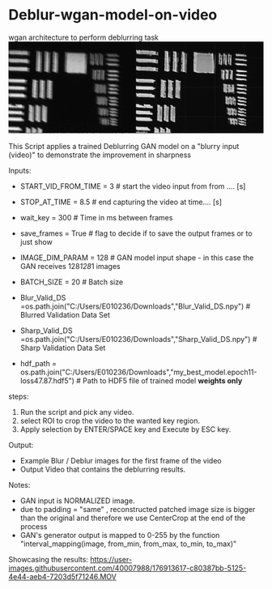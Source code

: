 # Deblur-wgan-model-on-video
 wgan architecture to perform deblurring task
![img.png](img.png)

This Script applies a trained Deblurring GAN model on a "blurry input (video)" to demonstrate the improvement in sharpness

Inputs:
* START_VID_FROM_TIME = 3  # start the video input from from .... [s]
* STOP_AT_TIME = 8.5 # end capturing the video at time.... [s]
* wait_key = 300  # Time in ms between frames
* save_frames = True # flag to decide if to save the output frames or to just show
* IMAGE_DIM_PARAM = 128 # GAN model input shape - in this case the GAN receives 128*128*1 images
* BATCH_SIZE = 20  # Batch size

* Blur_Valid_DS =os.path.join("C:/Users/E010236/Downloads","Blur_Valid_DS.npy") # Blurred Validation Data Set
* Sharp_Valid_DS =os.path.join("C:/Users/E010236/Downloads","Sharp_Valid_DS.npy") # Sharp Validation Data Set
* hdf_path = os.path.join("C:/Users/E010236/Downloads","my_best_model.epoch11-loss47.87.hdf5") # Path to HDF5 file of trained model **weights only**

steps:
1. Run the script and pick any video.
2. select ROI to crop the video to the wanted key region.
3. Apply selection by ENTER/SPACE key and Execute by ESC key.

Output:
* Example Blur / Deblur images for the first frame of the video
* Output Video that contains the deblurring results.

Notes:
* GAN input is NORMALIZED image.
* due to padding = "same" , reconstructed patched image size is bigger than the original and therefore we use CenterCrop at the end of the process
* GAN's generator output is mapped to 0-255 by the function "interval_mapping(image, from_min, from_max, to_min, to_max)"

Showcasing the results:
https://user-images.githubusercontent.com/40007988/176913617-c80387bb-5125-4e44-aeb4-7203d5f71246.MOV


